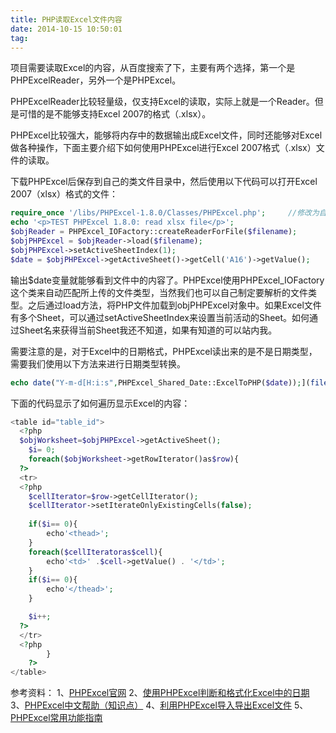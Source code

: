 ```yaml
---
title: PHP读取Excel文件内容
date: 2014-10-15 10:50:01
tag: 
---
```


项目需要读取Excel的内容，从百度搜索了下，主要有两个选择，第一个是PHPExcelReader，另外一个是PHPExcel。

PHPExcelReader比较轻量级，仅支持Excel的读取，实际上就是一个Reader。但是可惜的是不能够支持Excel 2007的格式（.xlsx）。

PHPExcel比较强大，能够将内存中的数据输出成Excel文件，同时还能够对Excel做各种操作，下面主要介绍下如何使用PHPExcel进行Excel 2007格式（.xlsx）文件的读取。

下载PHPExcel后保存到自己的类文件目录中，然后使用以下代码可以打开Excel 2007（xlsx）格式的文件：

```php
require_once '/libs/PHPExcel-1.8.0/Classes/PHPExcel.php';     //修改为自己的目录
echo '<p>TEST PHPExcel 1.8.0: read xlsx file</p>';
$objReader = PHPExcel_IOFactory::createReaderForFile($filename); 
$objPHPExcel = $objReader->load($filename);
$objPHPExcel->setActiveSheetIndex(1);
$date = $objPHPExcel->getActiveSheet()->getCell('A16')->getValue();
```


输出$date变量就能够看到文件中的内容了。PHPExcel使用PHPExcel_IOFactory这个类来自动匹配所上传的文件类型，当然我们也可以自己制定要解析的文件类型。之后通过load方法，将PHP文件加载到objPHPExcel对象中。如果Excel文件有多个Sheet，可以通过setActiveSheetIndex来设置当前活动的Sheet。如何通过Sheet名来获得当前Sheet我还不知道，如果有知道的可以站内我。

需要注意的是，对于Excel中的日期格式，PHPExcel读出来的是不是日期类型，需要我们使用以下方法来进行日期类型转换。

```php
echo date("Y-m-d[H:i:s",PHPExcel_Shared_Date::ExcelToPHP($date));](file:///H:i:s%26quot;,PHPExcel_Shared_Date::ExcelToPHP($date));)
```

下面的代码显示了如何遍历显示Excel的内容：
```php
<table id="table_id">
  <?php
  $objWorksheet=$objPHPExcel->getActiveSheet();
	$i= 0;
	foreach($objWorksheet->getRowIterator()as$row){
  ?>
  <tr>
  <?php
    $cellIterator=$row->getCellIterator();
  	$cellIterator->setIterateOnlyExistingCells(false);
  
  	if($i== 0){
    	echo'<thead>';
  	}
  	foreach($cellIteratoras$cell){
    	echo'<td>' .$cell->getValue() . '</td>';
  	}
  	if($i== 0){
    	echo'</thead>';
  	}

    $i++;
  ?>
  </tr>
  <?php
		}
	?>
</table>
```

参考资料：
1、[PHPExcel官网](http://phpexcel.codeplex.com/)
2、[使用PHPExcel判断和格式化Excel中的日期](http://www.jbxue.com/article/5392.html)
3、[PHPExcel中文帮助（知识点）](http://www.jbxue.com/article/6308.html)
4、[利用PHPExcel导入导出Excel文件](http://www.jb51.net/article/45382.htm)
5、[PHPExcel常用功能指南](http://www.jb51.net/article/53895.htm)













